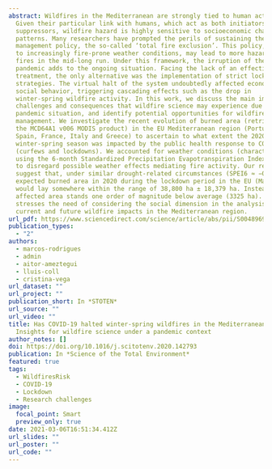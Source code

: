 ```yaml
---
abstract: Wildfires in the Mediterranean are strongly tied to human activities.
  Given their particular link with humans, which act as both initiators and
  suppressors, wildfire hazard is highly sensitive to socioeconomic changes and
  patterns. Many researchers have prompted the perils of sustaining the current
  management policy, the so-called ‘total fire exclusion’. This policy, coupled
  to increasingly fire-prone weather conditions, may lead to more hazardous
  fires in the mid-long run. Under this framework, the irruption of the COVID-19
  pandemic adds to the ongoing situation. Facing the lack of an effective
  treatment, the only alternative was the implementation of strict lockdown
  strategies. The virtual halt of the system undoubtedly affected economic and
  social behavior, triggering cascading effects such as the drop in
  winter-spring wildfire activity. In this work, we discuss the main impacts,
  challenges and consequences that wildfire science may experience due to the
  pandemic situation, and identify potential opportunities for wildfire
  management. We investigate the recent evolution of burned area (retrieved from
  the MCD64A1 v006 MODIS product) in the EU Mediterranean region (Portugal,
  Spain, France, Italy and Greece) to ascertain to what extent the 2020
  winter-spring season was impacted by the public health response to COVID-19
  (curfews and lockdowns). We accounted for weather conditions (characterized
  using the 6-month Standardized Precipitation Evapotranspiration Index; SPEI6)
  to disregard possible weather effects mediating fire activity. Our results
  suggest that, under similar drought-related circumstances (SPEI6 ≈ −0.7), the
  expected burned area in 2020 during the lockdown period in the EU (March–May)
  would lay somewhere within the range of 38,800 ha ± 18,379 ha. Instead, the
  affected area stands one order of magnitude below average (3325 ha). This
  stresses the need of considering the social dimension in the analysis of
  current and future wildfire impacts in the Mediterranean region.
url_pdf: https://www.sciencedirect.com/science/article/abs/pii/S0048969720363221?via%3Dihub
publication_types:
  - "2"
authors:
  - marcos-rodrigues
  - admin
  - aitor-ameztegui
  - lluis-coll
  - cristina-vega
url_dataset: ""
url_project: ""
publication_short: In *STOTEN*
url_source: ""
url_video: ""
title: Has COVID-19 halted winter-spring wildfires in the Mediterranean?
  Insights for wildfire science under a pandemic context
author_notes: []
doi: https://doi.org/10.1016/j.scitotenv.2020.142793
publication: In *Science of the Total Environment*
featured: true
tags:
  - WildfiresRisk
  - COVID-19
  - Lockdown
  - Research challenges
image:
  focal_point: Smart
  preview_only: true
date: 2021-03-06T16:51:34.412Z
url_slides: ""
url_poster: ""
url_code: ""
---
```


